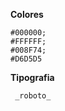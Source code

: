    **Colores**

    #000000;
    #FFFFFF;
    #008F74;
    #D6D5D5

   **Tipografia**

     _roboto_